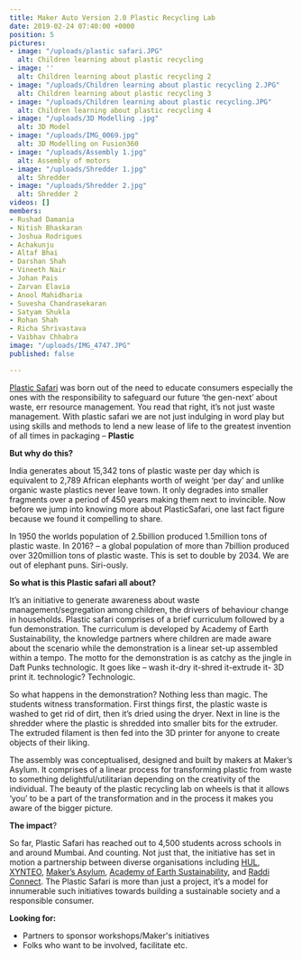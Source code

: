 ```yaml
---
title: Maker Auto Version 2.0 Plastic Recycling Lab
date: 2019-02-24 07:40:00 +0000
position: 5
pictures:
- image: "/uploads/plastic safari.JPG"
  alt: Children learning about plastic recycling
- image: ''
  alt: Children learning about plastic recycling 2
- image: "/uploads/Children learning about plastic recycling 2.JPG"
  alt: Children learning about plastic recycling 3
- image: "/uploads/Children learning about plastic recycling.JPG"
  alt: Children learning about plastic recycling 4
- image: "/uploads/3D Modelling .jpg"
  alt: 3D Model
- image: "/uploads/IMG_0069.jpg"
  alt: 3D Modelling on Fusion360
- image: "/uploads/Assembly 1.jpg"
  alt: Assembly of motors
- image: "/uploads/Shredder 1.jpg"
  alt: Shredder
- image: "/uploads/Shredder 2.jpg"
  alt: Shredder 2
videos: []
members:
- Rushad Damania
- Nitish Bhaskaran
- Joshua Rodrigues
- Achakunju
- Altaf Bhai
- Darshan Shah
- Vineeth Nair
- Johan Pais
- Zarvan Elavia
- Anool Mahidharia
- Suvesha Chandrasekaran
- Satyam Shukla
- Rohan Shah
- Richa Shrivastava
- Vaibhav Chhabra
image: "/uploads/IMG_4747.JPG"
published: false

---
```

[Plastic Safari](http://plasticsafari.com) was born out of the need to educate consumers especially the ones with the responsibility to safeguard our future ‘the gen-next’ about waste, err resource management. You read that right, it’s not just waste management. With plastic safari we are not just indulging in word play but using skills and methods to lend a new lease of life to the greatest invention of all times in packaging – **Plastic**

**But why do this?**

India generates about 15,342 tons of plastic waste per day which is equivalent to 2,789 African elephants worth of weight ‘per day’ and unlike organic waste plastics never leave town. It only degrades into smaller fragments over a period of 450 years making them next to invincible. Now before we jump into knowing more about PlasticSafari, one last fact figure because we found it compelling to share.

In 1950 the worlds population of 2.5billion produced 1.5million tons of plastic waste. In 2016? – a global population of more than 7billion produced over 320million tons of plastic waste. This is set to double by 2034. We are out of elephant puns. Siri-ously.

**So what is this Plastic safari all about?**

It’s an initiative to generate awareness about waste management/segregation among children, the drivers of behaviour change in households. Plastic safari comprises of a brief curriculum followed by a fun demonstration. The curriculum is developed by Academy of Earth Sustainability, the knowledge partners where children are made aware about the scenario while the demonstration is a linear set-up assembled within a tempo. The motto for the demonstration is as catchy as the jingle in Daft Punks technologic. It goes like – wash it-dry it-shred it-extrude it- 3D print it. technologic? Technologic.

So what happens in the demonstration? Nothing less than magic. The students witness transformation. First things first, the plastic waste is washed to get rid of dirt, then it’s dried using the dryer. Next in line is the shredder where the plastic is shredded into smaller bits for the extruder. The extruded filament is then fed into the 3D printer for anyone to create objects of their liking.

The assembly was conceptualised, designed and built by makers at Maker’s Asylum. It comprises of a linear process for transforming plastic from waste to something delightful/utilitarian depending on the creativity of the individual. The beauty of the plastic recycling lab on wheels is that it allows ‘you’ to be a part of the transformation and in the process it makes you aware of the bigger picture.

**The impact**?

So far, Plastic Safari has reached out to 4,500 students across schools in and around Mumbai. And counting. Not just that, the initiative has set in motion a partnership between diverse organisations including [HUL](https://www.unilever.com/), [XYNTEO](https://xynteo.com/), [Maker’s Asylum](http://www.makersasylum.com/), [Academy of Earth Sustainability](https://www.aeslife.in/), and [Raddi Connect](http://www.raddiconnect.com/). The Plastic Safari is more than just a project, it’s a model for innumerable such initiatives towards building a sustainable society and a responsible consumer. 

**Looking for:**

* Partners to sponsor workshops/Maker's initiatives
* Folks who want to be involved, facilitate etc.